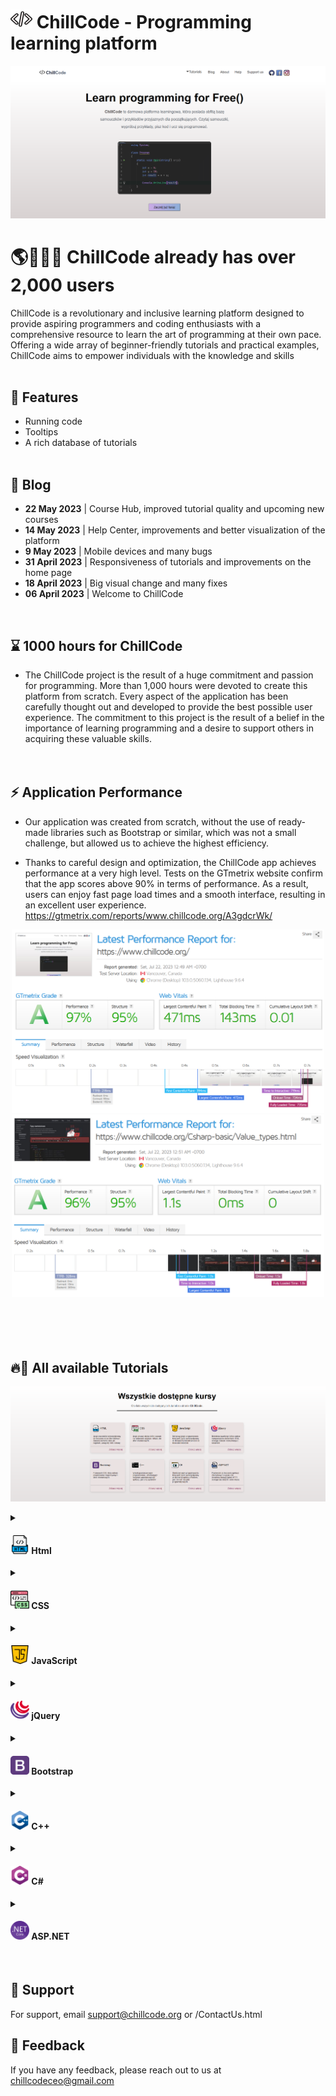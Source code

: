 # <a target="_blank" href="https://chillcode.vercel.app/"><img width="35" height="30" src="https://raw.githubusercontent.com/iuno-san/ChillCode/main/chillcode/img/Others/white_buckles.png" /></a> ChillCode - Programming learning platform
<a target="_blank" href="https://chillcode.vercel.app/"><img src="https://raw.githubusercontent.com/iuno-san/ChillCode/main/chillcode/img/Others/blog-img(1).png" /></a>

# 🌎👨🏻‍💻 ChillCode already has over 2,000 users
ChillCode is a revolutionary and inclusive learning platform designed to provide aspiring programmers and coding enthusiasts with a comprehensive resource to learn the art of programming at their own pace. Offering a wide array of beginner-friendly tutorials and practical examples, ChillCode aims to empower individuals with the knowledge and skills <br><br>

## 💎 Features

- Running code
- Tooltips
- A rich database of tutorials <br><br>

## 📝 Blog
<div>
  <ul>
    <li><b>22 May 2023</b> | Course Hub, improved tutorial quality and upcoming new courses</li>
    <li><b>14 May 2023</b> | Help Center, improvements and better visualization of the platform</li>
    <li><b>9 May 2023</b> | Mobile devices and many bugs</li>
    <li><b>31 April 2023</b> | Responsiveness of tutorials and improvements on the home page</li>
    <li><b>18 April 2023</b> | Big visual change and many fixes</li>
    <li><b>06 April 2023</b> | Welcome to ChillCode</li>
  </ul>
</div>
<br>

## ⌛️ 1000 hours for ChillCode
- The ChillCode project is the result of a huge commitment and passion for programming. More than 1,000 hours were devoted to create this platform from scratch. Every aspect of the application has been carefully thought out and developed to provide the best possible user experience. The commitment to this project is the result of a belief in the importance of learning programming and a desire to support others in acquiring these valuable skills.
<br><br><br>


## ⚡ Application Performance
- Our application was created from scratch, without the use of ready-made libraries such as Bootstrap or similar, which was not a small challenge, but allowed us to achieve the highest efficiency.

- Thanks to careful design and optimization, the ChillCode app achieves performance at a very high level. Tests on the GTmetrix website confirm that the app scores above 90% in terms of performance. As a result, users can enjoy fast page load times and a smooth interface, resulting in an excellent user experience.
https://gtmetrix.com/reports/www.chillcode.org/A3gdcrWk/
<div align="center">
  <img width="500" src="https://raw.githubusercontent.com/iuno-san/ChillCode/main/chillcode/ChillCode-Performance.png"/>
  <img width="500" src="https://raw.githubusercontent.com/iuno-san/ChillCode/main/chillcode/ChillCode-Performance-tutorial.png"/>
</div>
<br><br><br><br>


## 🔥🤖 All available Tutorials
<a target="_blank" href="/Tutorial_hub.html"><img src="https://raw.githubusercontent.com/iuno-san/ChillCode/main/chillcode/img/Others/blog_img(6).png" /></a>
<!--/Tutorial_hub.html-->

<details>
  <summary><h4><a href="https://chillcode.vercel.app/HTML-Basic/Introduction_to_HTML.html"><img width="30" src="https://raw.githubusercontent.com/iuno-san/ChillCode/main/chillcode/img/Icons/icon_html(1).png"/></a> Html</h4></summary>
  <div>
    <ol>
      <li><a href="https://chillcode.vercel.apphttps://chillcode.vercel.app/HTML-Basic/Introduction_to_HTML.html">Introduction to HTML</a></li>
      <li><a href="https://chillcode.vercel.app/HTML-Basic/Quick_start.html">Quick start</a></li>
      <li><a href="https://chillcode.vercel.app/HTML-Basic/Base_HTML_document.html">Base_HTML_document</a></li>
      <li><a href="https://chillcode.vercel.app/HTML-Basic/Paragraph.html">Paragraph</a></li>
      <li><a href="https://chillcode.vercel.app/HTML-Basic/Paragraph_heading.html">Heading</a></li>
      <li><a href="https://chillcode.vercel.app/HTML-Basic/Paragraph_new_line.html">New line</a></li>
      <li><a href="https://chillcode.vercel.app/HTML-Basic/Text_HTML.html">Text formatting</a></li>
      <li><a href="https://chillcode.vercel.app/HTML-Basic/Comments.html">Comments</a></li>
      <li><a href="https://chillcode.vercel.app/HTML-Basic/Colors.html">Colors</a></li>
      <li><a href="https://chillcode.vercel.app/HTML-Basic/Color_values.html">Color values</a></li>
      <li><a href="https://chillcode.vercel.app/HTML-Basic/Color_names.html">Color names</a></li>
      <li><a href="https://chillcode.vercel.app/HTML-Basic/Attributes.html">Attributes</a></li>
      <li><a href="https://chillcode.vercel.app/HTML-Basic/List.html">Ordered list</a></li>
      <li><a href="https://chillcode.vercel.app/HTML-Basic/List_unordered.html">Unordered list</a></li>
      <li><a href="https://chillcode.vercel.app/HTML-Basic/List_definition.html">Definition list</a></li>
      <li><a href="https://chillcode.vercel.app/HTML-Basic/Lists_nesting.html">Nesting lists</a></li>
      <li><a href="https://chillcode.vercel.app/HTML-Basic/Links.html">Links</a></li>
      <li><a href="https://chillcode.vercel.app/HTML-Basic/Link_section.html">Section links</a></li>
      <li><a href="https://chillcode.vercel.app/HTML-Basic/Link_sitelink.html">Sitelinks</a></li>
      <li><a href="https://chillcode.vercel.app/HTML-Basic/Images.html">Images</a></li>
      <li><a href="https://chillcode.vercel.app/HTML-Basic/Images_width_and_height.html">Width and Height</a></li>
      <li><a href="https://chillcode.vercel.app/HTML-Basic/Images_title_and_signature.html">Title and Signature</a></li>
      <li><a href="https://chillcode.vercel.app/HTML-Basic/Tabels.html">Tabels</a></li>
      <li><a href="https://chillcode.vercel.app/HTML-Basic/Table_scope.html">Table scope</a></li>
      <li><a href="https://chillcode.vercel.app/HTML-Basic/Table_sections.html">Table sections</a></li>
      <li><a href="https://chillcode.vercel.app/HTML-Basic/Table_attributes.html">Table attributes</a></li>
      <li><a href="https://chillcode.vercel.app/HTML-Basic/Symbols.html">Symbols</a></li>
      <li><a href="https://chillcode.vercel.app/HTML-Basic/Quotations.html">Quotations</a></li>
      <li><a href="https://chillcode.vercel.app/HTML-Basic/Quote_elements.html">Quote elements</a></li>
      <li><a href="https://chillcode.vercel.app/HTML-Basic/Block_elements.html">Block elements</a></li>
      <li><a href="https://chillcode.vercel.app/HTML-Basic/Linear_elements.html">Line elements</a></li>
      <li><a href="https://chillcode.vercel.app/HTML-Basic/Class_Id.html">Classes and IDs</a></li>
      <li><a href="https://chillcode.vercel.app/HTML-Basic/Layout_HTML.html">Page layout</a></li>
      <li><a href="https://chillcode.vercel.app/HTML-Basic/Responsiveness.html">Website responsiveness</a></li>
      <li><a href="https://chillcode.vercel.app/HTML-Basic/Summary.html">Summary</a></li>
    </ol>
  </div>
</details>
<details>
  <summary><h4><a href="/CSS-Basic/Introduction_to_CSS.html"><img width="30" src="https://raw.githubusercontent.com/iuno-san/ChillCode/main/chillcode/img/Icons/icon_css(1).png"/></a> CSS</h4></summary>
  <div>
    <ol>
      <li><a href="/CSS-Basic/Introduction_to_CSS.html">Introduction to CSS</a></li>
    </ol>
  </div>
</details>
<details>
  <summary><h4><a href="/JavaScript-Basic/Introduction_to_JavaScript.html"><img width="30" src="https://raw.githubusercontent.com/iuno-san/ChillCode/main/chillcode/img/Icons/icon_javaScript-icon.png"/></a> JavaScript</h4></summary>
  <div>
    <ol>
      <li><a href="/JavaScript-Basic/Introduction_to_JavaScript.html">Introduction to JavaScript</a></li>
    </ol>
  </div>
</details>
<details>
  <summary><h4><a href="/jQuery-Basic/Introduction_to_jQuery.html"><img width="30" src="https://raw.githubusercontent.com/iuno-san/ChillCode/main/chillcode/img/Icons/icon_jquery(1).png"/></a> jQuery</h4></summary>
  <div>
    <ol>
      <li><a href="/jQuery-Basic/Introduction_to_jQuery.html">Introduction to jQuery</a></li>
    </ol>
  </div>
</details>
<details>
  <summary><h4><a href="/Bootstrap-Basic/Introduction_to_Bootstrap.html"><img width="30" src="https://raw.githubusercontent.com/iuno-san/ChillCode/main/chillcode/img/Icons/icon_bootstrap.png"/></a> Bootstrap</h4></summary>
  <div>
    <ol>
      <li><a href="/Bootstrap-Basic/Introduction_to_Bootstrap.html">Introduction to Bootstrap</a></li>
    </ol>
  </div>
</details>
<details>
  <summary><h4><a href="/Cplusplus/Introduction_to_Cpp.html"><img width="30" src="https://raw.githubusercontent.com/iuno-san/ChillCode/main/chillcode/img/Icons/icon_cplusplus-logo.png"/></a> C++</h4></summary>
  <div>
    <ol>
      <li><a href="/Cplusplus/Introduction_to_Cpp.html">Introduction to C++</a></li>
    </ol>
  </div>
</details>
<details>
  <summary><h4><a href="/Csharp-basic/Introduction_to_Csharp.html"><img width="30" src="https://raw.githubusercontent.com/iuno-san/ChillCode/main/chillcode/img/Icons/icon_c-sharp.png"/></a> C#</h4></summary>
  <div>
    <ol>
      <li><a href="/Csharp-basic/Introduction_to_Csharp.html">Introduction to C#</a></li>
    </ol>
  </div>
</details>
<details>
  <summary><h4><a href="/ASP.NET-CORE-Basic/Introduction_to_ASP.NET-Core.html"><img width="30" src="https://raw.githubusercontent.com/iuno-san/ChillCode/main/chillcode/img/Icons/icon_NET_Core_Logo.png"/></a> ASP.NET</h4></summary>
  <div>
    <ol>
      <li><a href="/ASP.NET-CORE-Basic/Introduction_to_ASP.NET-Core.html">Introduction to ASP.NET</a></li>
    </ol>
  </div>
</details>
<br>

## 🤝 Support

For support, email support@chillcode.org or /ContactUs.html


## 🌱 Feedback

If you have any feedback, please reach out to us at chillcodeceo@gmail.com
